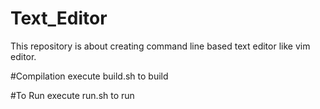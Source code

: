 # Text_Editor
This repository is about creating command line based text editor like vim editor.

#Compilation
execute build.sh to build

#To Run
execute run.sh to run